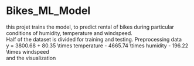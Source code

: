 # Bikes_ML_Model
this projet trains the model, to predict rental of bikes during particular conditions of humidity, temperature and windspeed.
<br>
Half of the dataset is divided for training and testing. Preprocessing data
<br>
y = 3800.68 + 80.35 \times temperature - 4665.74 \times humidity - 196.22 \times windspeed
<br>
and the visualization
